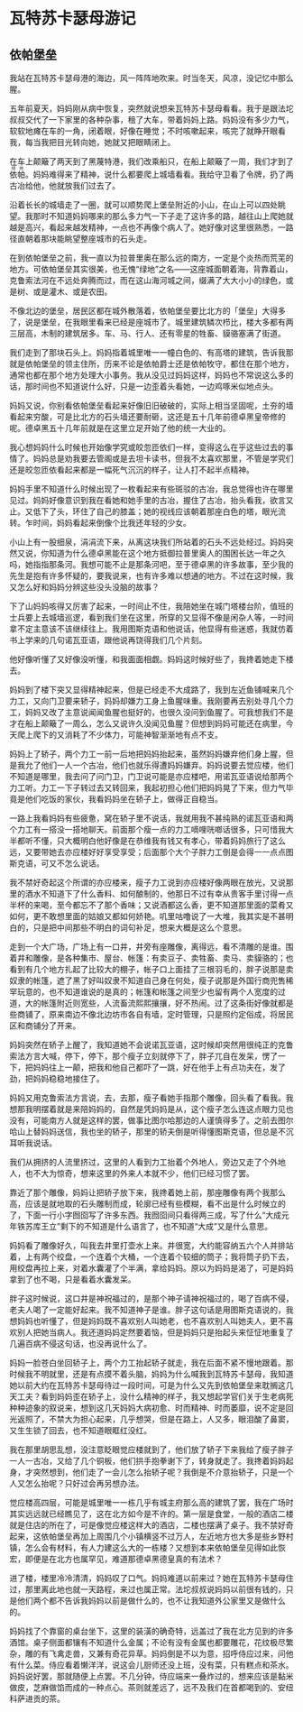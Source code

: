 # 瓦特苏卡瑟母游记

## 依帕堡垒

我站在瓦特苏卡瑟母港的海边，风一阵阵地吹来。时当冬天，风凉，没记忆中那么腥。

五年前夏天，妈妈刚从病中恢复，突然就说想来瓦特苏卡瑟母看看。我于是跟法坨叔叔交代了一下家里的各种杂事，租了大车，带着妈妈上路。妈妈没有多少力气，软软地瘫在车的一角，闭着眼，好像在睡觉；不时咳嗽起来，咳完了就睁开眼看我，每当我把目光转向她，她就又把眼睛闭上。

在车上颠簸了两天到了黑蔑特港，我们改乘船只，在船上颠簸了一周，我们才到了<ruby>依帕<rt>绿地</rt></ruby>。妈妈难得来了精神，说什么都要爬上城墙看看。我给守卫看了令牌，扔了两古冶给他，他就放我们过去了。

沿着长长的城墙走了一圈，就可以顺势爬上堡垒附近的小山，在山上可以四处眺望。我那时不知道妈妈哪来的那么多力气一下子走了这许多的路，越往山上爬她就越是高兴，看起来越发精神，一点也不再像个病人了。她好像对这里很熟悉，一路径直朝着那块能眺望整座城市的石头走。

在到依帕堡垒之前，我一直以为拉普里奥在那么远的南方，一定是个炎热而荒芜的地方。可依帕堡垒其实很美，也无愧“绿地”之名——这座城面朝着海，背靠着山，克鲁索法河在不远处奔腾而过，而在这山海河城之间，缀满了大大小小的绿色，或是树、或是灌木、或是农田。

不像北边的堡垒，居民区都在城外散落着，依帕堡垒要比北方的「堡垒」大得多了，说是堡垒，在我眼里看来已经是座城市了。城里建筑鳞次栉比，楼大多都有两三层高，木制的建筑居多。车、马、行人、还有零星的牲畜、貘骆塞满了街道。

我们走到了那块石头上。妈妈指着城里唯一一幢白色的、有高塔的建筑，告诉我那就是依帕堡垒的领主住所，历来不论是依帕爵士还是依帕牧守，都住在那个地方，通常也都在那个地方处理大小事务。我从没见过妈妈这样，妈妈也不常说这么多的话，那时间也不知道说什么好，只是一边歪着头看她，一边鸡啄米似地点头。

妈妈又说，你别看依帕堡垒看起来好像旧旧破破的，实际上相当坚固呢，土夯的墙看起来穷酸，可是比北方的石头墙还要耐砸，这还是五十几年前德卓黑皇帝修的呢。德卓黑五十几年前就是在这里立足开始了他的统一大业的。

我心想妈妈什么时候也开始像学究或皎忽匝依们一样，变得这么在乎这些过去的事情了。妈妈总是劝我要去管阁或是去坦卡读书，但我不太喜欢那里，不管是学究们还是皎忽匝依看起来都是一幅死气沉沉的样子，让人打不起半点精神。

妈妈手里不知道什么时候出现了一枚看起来有些斑驳的古冶，我总觉得也许在哪里见过。妈妈好像意识到我在看她和她手里的古冶，握住了古冶，抬头看我，欲言又止。又低下了头，环住了自己的膝盖；她的视线应该朝着那座白色的塔，眼光流转。乍时间，妈妈看起来倒像个比我还年轻的少女。

小山上有一股细泉，涓涓流下来，从离这块我们所站着的石头不远处经过。妈妈突然又说，你知道为什么德卓黑能在这个地方抵御拉普里奥人的围困长达一年之久吗，她指指那条河。我想可能不止是那条河吧，至于德卓黑的许多故事，至少我的先生是抱有许多怀疑的，要我说来，也有许多难以想通的地方。不过在这时候，我又怎么好和妈妈分辨这些没头没脑的故事？

下了山妈妈咳得又厉害了起来，一时间止不住，我陪她坐在城门塔楼台阶，值班的士兵要上去城墙巡逻，看到我们坐在这里，所穿的又显得不像是闲杂人等，一时间拿不定主意该不该继续往上。我用图斯克语和他说话，他显得有些迷惑，我就仿着书上学来的几句诺瓦亚语，跟他说再饶得我们几个片刻。

他好像听懂了又好像没听懂，和我面面相觑。妈妈这时候好些了，我搀着她走下楼去。

妈妈到了楼下突又显得精神起来，但是已经走不大成路了，我到左近鱼铺喊来几个力工，又向门卫要来轿子，妈妈却嫌力工身上鱼腥味重。我刚要再去别处寻几个力工，妈妈又改了主意说闻闻鱼腥也挺好的，也很久没问到鱼腥了。可我想我们不是才在船上颠簸了一周么，怎么又说许久没闻见鱼腥？但想到妈妈可能还在病里，今天爬上爬下的又消耗了不少体力，可能神智渐渐地有点不支。

妈妈上了轿子，两个力工一前一后地把妈妈抬起来，虽然妈妈嫌弃他们身上腥，但是我允了他们一人一个古冶，他们也就乐得遭妈妈嫌弃。妈妈说要去觉应楼，他们不知道是哪里，我去问了问门卫，门卫说可能是亦应楼吧，用诺瓦亚语说给那两个力工听。力工一下子转过去又转回来，我起初担心他们把妈妈晃了下来，但力气毕竟是他们吃饭的家伙，我看妈妈坐在轿子上，做得正自稳当。

一路上我看妈妈有些疲惫，窝在轿子里不说话，我就用我不甚纯熟的诺瓦亚语和两个力工有一搭没一搭地聊天。前面那个瘦一点的力工嘀哩咣啷话很多，只可惜我大半都听不懂，只大概明白他好像是在恭维我有钱又有孝心，带着妈妈旅行了这么远，又要带她去亦应楼好好享受享受；后面那个大个子胖力工倒是会得一一点点图斯克语，可又不怎么说话。

我不禁好奇起这个所谓的亦应楼来，瘦子力工说到亦应楼好像两眼在放光，又说那里的酒水不知道下了什么香料、如何酿制的，他那日不过有幸从贵客手里讨得一点半杯的来喝，至今都忘不了那个香味；又说酒都这么香，更不知道那里面的菜肴又如何，更不敢想里面的姑娘又都如何娇艳。叽里咕噜说了一大堆，我其实是不甚明白的，只是把中间那些不明白的词句补足，想来大概是这么个意思。

走到一个大广场，广场上有一口井，井旁有座雕像，离得远，看不清雕的是谁。围着井和雕像，是各种集市、屋台、帐篷：有卖豆子、卖牲畜、卖马、卖貘骆的；也看到有几个地方扎起了比较大的棚子，帐子口上面挂了三根羽毛的，胖子说那是卖奴隶的帐篷，遮了黑了好叫奴隶不知道自己身在何处，瘦子说那是外国行商兜售稀罕玩意的，也不知道谁说的是真的；帐篷和帐篷之间至少也留有两个人宽度的过道，大的帐篷附近则宽些，人流畜流熙熙攘攘，好不热闹。过了这条街好像就都是些商铺了，原来南边不像北边坊市各自有墙，定时管理，只是照约定俗成，将居民区和商铺分了开来。

妈妈突然在轿子上醒了，我知道她不会说诺瓦亚语，这时候却突然用很纯正的克鲁索法方言大喊，停下，停下，那个瘦子立刻就停下了，胖子兀自在发呆，愣了一下，把妈妈往上一颠，把我和他自己都吓了一跳，好在他手上有点功夫在，发了劲，把妈妈稳稳地接住了。

妈妈又用克鲁索法方言说，去，去那，瘦子看她手指那个雕像，回头看了看我。我想那我明摆着就是来陪妈妈的，自然是凭妈妈是从，这个瘦子怎么连这点眼力见也没有，可能南方人就是这样的罢，做事比图尔哈那边的人谨慎得多了。之前去图尔哈山上替妈妈送信，我也坐的轿子，那里的轿夫倒是听得懂图斯克语，但总是不沉耳听我说话。

我们从拥挤的人流里挤过，这里的人看到力工抬着个外地人，旁边又走了个外地人，也不大为惊奇，想来这里的外来人本就不少，他们已经习惯了罢。

靠近了那个雕像，妈妈让把轿子放下来，我搀着她上前，那座雕像有两个我那么高，应该是就地取的石头雕制而成，轮廓已经有些模糊，看不出是什么时候立的了，下面一行小字囫囵写了许多东西。我囫囵间只看得两三成，写了什么“大成元年铁苏库王立”剩下的不知道是什么语言了，也不知道“大成”又是什么意思。

妈妈看了雕像好久，叫我去井里打壶水上来。井很宽，大约能容纳五六个人并排站着，上有两个绞盘，一个连着个大桶，一个连着个较细的筒子；我将筒子扔下去，用绞盘再拉上来，对着水囊灌了个半满，拿给妈妈。原以为妈妈是渴了，可是妈妈拿到了也不喝，只是看着水囊发呆。

胖子这时候说，这口井是神祝福过的，是那个神子请神祝福过的，喝了百病不侵，老夫人喝了一定能好起来。我不知道神子是谁。胖子这句话是用图斯克语说的，我想妈妈也听懂了，但是妈妈既不喜欢别人叫她老，也不喜欢别人叫她夫人，更不喜欢别人把她当病人。我还道妈妈定然要着恼，但是妈妈只是抬起头来怔怔地重复了几遍百病不侵这句话，也没再说什么了。

妈妈一脸苍白坐回轿子上，两个力工抬起轿子就走，我在后面不紧不慢地跟着。那时候我不明就里，还是有点摸不着头脑，妈妈为什么喊我到瓦特苏卡瑟母，我知道她以前大约在瓦特苏卡瑟母待过一段时间，可是为什么又先到依帕堡垒来耽搁这几天工夫？看到妈妈歪在轿子上，没什么精神的样子，我又想起学官们关于生老病死种种迹象的叙说来，想到这几天妈妈大病初愈、时而精神、时而萎靡，说不定是回光返照了，不禁大为担心起来，几乎想哭，但是在路上，人又多，眼泪酸了鼻窦，又生生锁了回去，也不知道眼眶红没红。

我在那里胡思乱想，没注意眨眼觉应楼就到了，他们放了轿子下来我给了瘦子胖子一人一古冶，又给了几个铜板，他们拱手抱拳谢下了，转身就走了。我搀着妈妈起身，才突然想到，他们走了一会儿怎么抬轿子呢？我倒是不介意抬轿子，只是一个人又怎么抬呢？只好过会再另想办法。

觉应楼高四层，可能是城里唯一一栋几乎有城主府那么高的建筑了罢，我在广场时其实远远就已经瞧见了，这在北方如今是不许的。第一层是食堂，一般的酒店二楼就是住店的所在了，可是像觉应楼这样大的酒店，二楼也摆满了桌子。我不禁好奇起来，这依帕堡垒再加上周围几个小镇横竖不过万人，左近地方也大多是些乡野村镇，怎么会有材料，有人力建这么大的一栋楼？又想到本来依帕堡垒见得如此恢宏，即便是在北方也属罕见，难道那德卓黑德皇真的有法术？

进了楼，楼里冷冷清清，妈妈叹了口气。妈妈难道以前来过？她在瓦特苏卡瑟母住过，那里离此地也就一天路程，来过也属正常。法坨叔叔说妈妈以前很有钱的，只是他们两个都不告诉我妈妈以前是做什么的，也不让我知道外公家里又是做什么的。

妈妈找了个靠窗的桌台坐下，这里的装潢的确奇特，远盖过了我在北方见到的许多酒馆。桌子侧面都镶有不知道什么金属；不论有没有金属也都要雕花，花纹极尽繁杂，雕的有飞禽走兽，又兼有奇花异草。妈妈倒是不以为意，招呼侍应过来，问他有什么菜。侍应看着懒洋洋，说这会儿厨师还没上班，没有菜，只有糕点和茶水。妈妈说好罢，那就随便上点罢。不几分钟，侍应端来一叠炸过的，想来应该是黏米做皮，芝麻做馅而成的一种点心。茶则就差远了，远不及我们在首都喝到的、安纽科萨进贡的茶。

